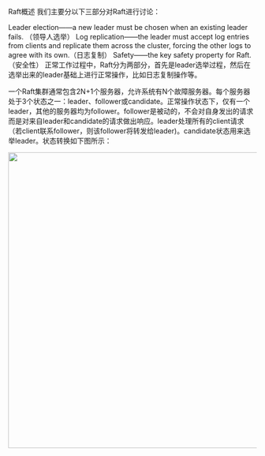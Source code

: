 Raft概述
我们主要分以下三部分对Raft进行讨论：

Leader election——a new leader must be chosen when
an existing leader fails. （领导人选举）
Log replication——the leader must accept log entries from clients and replicate them across the cluster,
forcing the other logs to agree with its own.（日志复制）
Safety——the key safety property for Raft. （安全性）
正常工作过程中，Raft分为两部分，首先是leader选举过程，然后在选举出来的leader基础上进行正常操作，比如日志复制操作等。

一个Raft集群通常包含2N+1个服务器，允许系统有N个故障服务器。每个服务器处于3个状态之一：leader、follower或candidate。正常操作状态下，仅有一个leader，其他的服务器均为follower。follower是被动的，不会对自身发出的请求而是对来自leader和candidate的请求做出响应。leader处理所有的client请求（若client联系follower，则该follower将转发给leader)。candidate状态用来选举leader。状态转换如下图所示：
<div align="center"> <img width="600px" src="https://gitee.com/squancher/bigdata_notes/tree/master/pictures/raft.png"/> </div>
